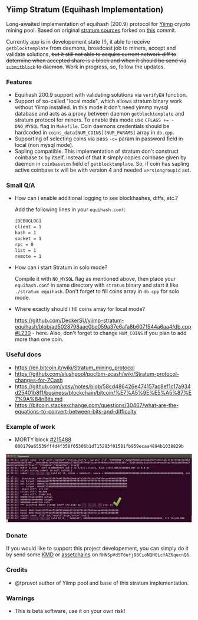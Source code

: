 ## Yiimp Stratum (Equihash Implementation)

Long-awaited implementation of equihash (200.9) protocol for [Yiimp](https://github.com/tpruvot/yiimp) crypto mining pool. Based on original [stratum sources](https://github.com/tpruvot/yiimp/tree/next/stratum) forked on [this](https://github.com/tpruvot/yiimp/commit/eec1befbd3fba1614db023674361e995e6a62829) commit.

Currently app is in developement state (!), it able to receive `getblocktemplate` from daemons, broadcast job to miners, accept and validate solutions, ~~but it still not able to acquire current network diff to determine when accepted share is a block and when it should be send via `submitblock` to daemon~~. Work in progress, so, follow the updates.

### Features

- Equihash 200.9 support with validating solutions via `verifyEH` function.
- Support of so-called "local mode", which allows stratum binary work without Yiimp installed. In this mode it don't need yimmp mysql database and acts as a proxy between daemon `getblocktemplate` and stratum protocol for miners. To enable this mode use `CFLAGS += -DNO_MYSQL` flag in `Makefile`. Coin daemons credentials should be hardcoded in `coins_data[NUM_COINS][NUM_PARAMS]` array in `db.cpp`.
- Supporting of selecting coins via pass `-c=` param in password field in local (non mysql mode).
- Sapling compatible. This implementation of stratum don't construct coinbase tx by itself, instead of that it simply copies coinbase given by daemon in `coinbasetxn` field of `getblocktemplate`. So, if coin has sapling active coinbase tx will be with version 4 and needed `versiongroupid` set.

### Small Q/A

- How can i enable additional logging to see blockhashes, diffs, etc.?

    Add the following lines in your `equihash.conf`:
    ```
    [DEBUGLOG]
    client = 1
    hash = 1
    socket = 1
    rpc = 0
    list = 1
    remote = 1
    ```
- How can i start Stratum in solo mode?

    Compile it with `NO_MYSQL` flag as mentioned above, then place your `equihash.conf` in same directory with `stratum` binary and start it like `./stratum equihash`. Don't forget to fill coins array in `db.cpp` for solo mode.

- Where exactly should i fill coins array for local mode?

    https://github.com/DeckerSU/yiimp-stratum-equihash/blob/ad5028798aac0be059a37e6afa8b6071544a6aa4/db.cpp#L230 - here. Also, don't forget to change `NUM_COINS` if you plan to add more than one coin.

### Useful docs

- https://en.bitcoin.it/wiki/Stratum_mining_protocol
- https://github.com/slushpool/poclbm-zcash/wiki/Stratum-protocol-changes-for-ZCash
- https://github.com/yqsy/notes/blob/58cd486426e474157ac8ef1c17a934d25401b8f1/business/blockchain/bitcoin/%E7%A5%9E%E5%A5%87%E7%9A%84nBits.md
- https://bitcoin.stackexchange.com/questions/30467/what-are-the-equations-to-convert-between-bits-and-difficulty

### Example of work

- MORTY block [#215488](https://morty.kmd.dev/block/000179a65539ff4d4f358f05306b1d715293f01581fb959ecaa4894b1038829b) `000179a65539ff4d4f358f05306b1d715293f01581fb959ecaa4894b1038829b`

![MORTY block #215488](./images/morty-block-01.png?raw=true "MORTY block #215488")

### Donate

If you would like to support this project developement, you can simply do it by send some [KMD](https://komodoplatform.com/) or [assetchains](https://blog.komodoplatform.com/komodo-platform-why-assetchains-part-01-164325398efa) on `RHNSpVd5T6efj98CioNQHGLcfAZ6qecnQ6`.

### Credits

- @tpruvot author of Yiimp pool and base of this stratum implementation.

### Warnings

- This is beta software, use it on your own risk!




